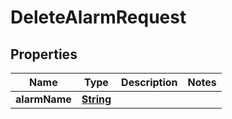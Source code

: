 

# DeleteAlarmRequest


## Properties

| Name | Type | Description | Notes |
|------------ | ------------- | ------------- | -------------|
|**alarmName** | [**String**](String.md) |  |  |



